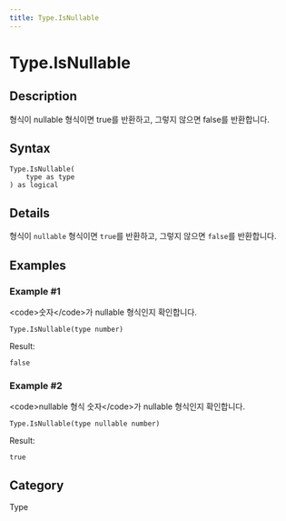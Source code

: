 ```yaml
---
title: Type.IsNullable
---
```


# Type.IsNullable


## Description

형식이 nullable 형식이면 true를 반환하고, 그렇지 않으면 false를 반환합니다.


## Syntax

```powerquery
Type.IsNullable(
    type as type
) as logical
```


## Details

형식이 <code>nullable</code> 형식이면 <code>true</code>를 반환하고, 그렇지 않으면 <code>false</code>를 반환합니다.


## Examples

### Example #1 
&lt;code&gt;숫자&lt;/code&gt;가 nullable 형식인지 확인합니다.
```powerquery
Type.IsNullable(type number)
```

Result: 
```powerquery
false
```


### Example #2 
&lt;code&gt;nullable 형식 숫자&lt;/code&gt;가 nullable 형식인지 확인합니다.
```powerquery
Type.IsNullable(type nullable number)
```

Result: 
```powerquery
true
```




## Category
Type
